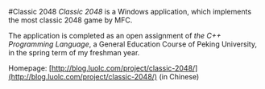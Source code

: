 #Classic 2048
*Classic 2048* is a Windows application, which implements the most classic 2048 game by MFC.

The application is completed as an open assignment of *the C++ Programming Language*, a General Education Course of Peking University, in the spring term of my freshman year.

Homepage: [http://blog.luolc.com/project/classic-2048/](http://blog.luolc.com/project/classic-2048/) (in Chinese)